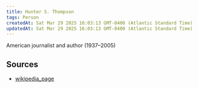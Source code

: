 ```yaml
---
title: Hunter S. Thompson
tags: Person
createdAt: Sat Mar 29 2025 16:03:13 GMT-0400 (Atlantic Standard Time)
updatedAt: Sat Mar 29 2025 16:03:13 GMT-0400 (Atlantic Standard Time)
---
```



American journalist and author (1937–2005)



## Sources
- [wikipedia_page](https://en.wikipedia.org/wiki/Hunter_S._Thompson)
